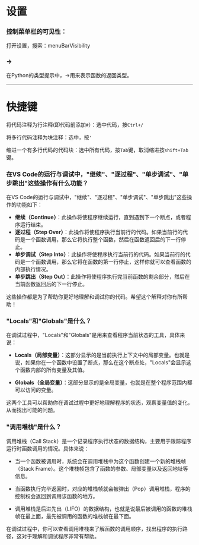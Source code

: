# 设置

### 控制菜单栏的可见性：

 打开设置，搜索：menuBarVisibility

### ->
在Python的类型提示中，->用来表示函数的返回类型。

<hr>

# 快捷键

将代码注释为行注释(即代码前添加`#`）：选中代码，按`Ctrl+/`

将多行代码注释为块注释：选中，按`'`

缩进一个有多行代码的代码块：选中所有代码，按`Tab`键，取消缩进按`shift+Tab`键。

### 在VS Code的运行与调试中，"继续"、"逐过程"、"单步调试"、"单步跳出"这些操作有什么功能？

在VS Code的运行与调试中，"继续"、"逐过程"、"单步调试"、"单步跳出"这些操作的功能如下：

- **继续（Continue）**：此操作将使程序继续运行，直到遇到下一个断点，或者程序运行结束。
- **逐过程（Step Over）**：此操作将使程序执行当前行的代码。如果当前行的代码是一个函数调用，那么它将执行整个函数，然后在函数返回后的下一行停止。
- **单步调试（Step Into）**：此操作将使程序执行当前行的代码。如果当前行的代码是一个函数调用，那么它将在函数的第一行停止，这样你就可以查看函数的内部执行情况。
- **单步跳出（Step Out）**：此操作将使程序执行完当前函数的剩余部分，然后在当前函数返回后的下一行停止。

这些操作都是为了帮助你更好地理解和调试你的代码。希望这个解释对你有所帮助！

### "Locals"和"Globals"是什么？
在调试过程中，"Locals"和"Globals"是用来查看程序当前状态的工具，具体来说：

- **Locals（局部变量）**：这部分显示的是当前执行上下文中的局部变量。也就是说，如果你在一个函数中设置了断点，那么在这个断点处，"Locals"会显示这个函数内部的所有变量及其值。

- **Globals（全局变量）**：这部分显示的是全局变量，也就是在整个程序范围内都可以访问的变量。

这两个工具可以帮助你在调试过程中更好地理解程序的状态，观察变量值的变化，从而找出可能的问题。

### "调用堆栈"是什么？
调用堆栈（Call Stack）是一个记录程序执行状态的数据结构，主要用于跟踪程序运行时函数调用的情况。具体来说：

- 当一个函数被调用时，系统会在调用堆栈中为这个函数创建一个新的堆栈帧（Stack Frame）。这个堆栈帧包含了函数的参数、局部变量以及返回地址等信息。

- 当函数执行完毕返回时，对应的堆栈帧就会被弹出（Pop）调用堆栈，程序的控制权会返回到调用该函数的地方。

- 调用堆栈是后进先出（LIFO）的数据结构，也就是说最后被调用的函数的堆栈帧在最上面，最先被调用的函数的堆栈帧在最下面。

在调试过程中，你可以查看调用堆栈来了解函数的调用顺序，找出程序的执行路径，这对于理解和调试程序非常有帮助。


